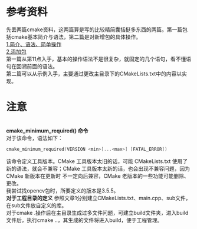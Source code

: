 # 参考资料
先丢两篇cmake资料，这两篇算是写的比较精简囊括挺多东西的两篇。第一篇包括cmake基本简介与语法，第二篇是对新增包的具体操作。\
[1.简介、语法、简单操作](https://blog.csdn.net/geyichongchujianghu/article/details/124781090?ops_request_misc=%257B%2522request%255Fid%2522%253A%2522165573447616780357223340%2522%252C%2522scm%2522%253A%252220140713.130102334..%2522%257D&request_id=165573447616780357223340&biz_id=0&utm_medium=distribute.pc_search_result.none-task-blog-2~all~sobaiduend~default-1-124781090-null-null.142^v18^control,157^v15^new_3&utm_term=cmake%E8%AF%AD%E6%B3%95%E8%AF%A6%E8%A7%A3&spm=1018.2226.3001.4187)
\
[2.添加包](https://blog.csdn.net/zhanghm1995/article/details/105466372?spm=1001.2101.3001.6650.1&utm_medium=distribute.pc_relevant.none-task-blog-2%7Edefault%7ECTRLIST%7ERate-1-105466372-blog-123942764.pc_relevant_antiscanv3&depth_1-utm_source=distribute.pc_relevant.none-task-blog-2%7Edefault%7ECTRLIST%7ERate-1-105466372-blog-123942764.pc_relevant_antiscanv3&utm_relevant_index=2)
\
第一篇从第11点入手，基本的操作语法不是很复杂，就固定的几个语句，看不懂语句在回溯前面的语法。
\
第二篇可以从示例入手，主要通过更改主目录下的CMakeLists.txt中的内容以实现。
# 注意
\
**cmake_minimum_required() 命令**
\
对于该命令，语法如下：
```C++
cmake_minimum_required(VERSION <min>[...<max>] [FATAL_ERROR])
```
该命令定义工具版本。CMake 工具版本太旧的话，可能 CMakeLists.txt 使用了新的语法，就会不兼容；CMake 工具版本太新的话，也会出现不兼容问题，因为 CMake 新版本在更新时 不一定向后兼容，CMake 老版本的一些功能可能删除、更改。
\
我尝试找opencv包时，所要定义的版本是3.5.5。
\
**对于工程目录的定义**
参照文章1分别建立CMakeLists.txt、main.cpp、sub文件，在sub文件放自定义的库。
\
对于cmake .操作后在主目录生成过多文件问题，可建立build文件夹，进入build文件后，执行cmake ..，其生成的文件将进入build，便于工程管理。
